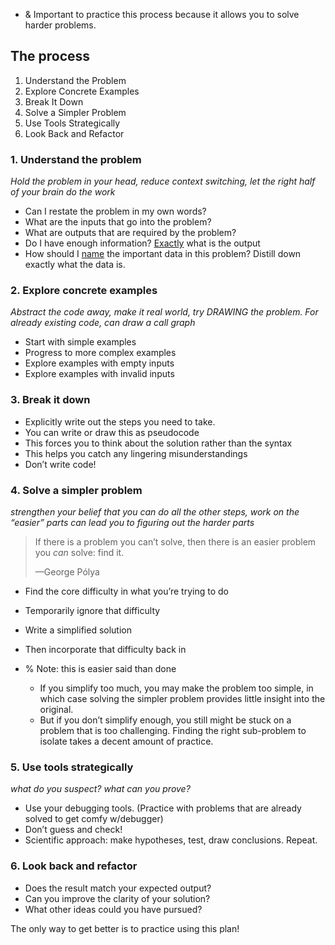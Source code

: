 - & Important to practice this process because it allows you to solve harder problems.

## The process
1.  Understand the Problem
2.  Explore Concrete Examples
3.  Break It Down
4.  Solve a Simpler Problem
5.  Use Tools Strategically
6.  Look Back and Refactor

### 1. Understand the problem
*Hold the problem in your head, reduce context switching, let the right half of your brain do the work*
-   Can I restate the problem in my own words?  
-   What are the inputs that go into the problem?
-   What are outputs that are required by the problem?
-   Do I have enough information?  <u>Exactly</u> what is the output
-   How should I <u>name</u> the important data in this problem?  Distill down exactly what the data is.

### 2. Explore concrete examples
*Abstract the code away, make it real world, try DRAWING the problem. For already existing code, can draw a call graph*
-   Start with simple examples
-   Progress to more complex examples
-   Explore examples with empty inputs
-   Explore examples with invalid inputs

### 3. Break it down

-   Explicitly write out the steps you need to take.
-   You can write or draw this as pseudocode
-   This forces you to think about the solution rather than the syntax
-   This helps you catch any lingering misunderstandings
-   Don’t write code!

### 4. Solve a simpler problem
*strengthen your belief that you can do all the other steps, work on the “easier” parts can lead you to figuring out the harder parts*

> If there is a problem you can’t solve, then there is an easier problem you _can_ solve: find it.
> 
> —George Pólya

-   Find the core difficulty in what you’re trying to do
-   Temporarily ignore that difficulty
-   Write a simplified solution
-   Then incorporate that difficulty back in

- % Note: this is easier said than done
	- If you simplify too much, you may make the problem too simple, in which case solving the simpler problem provides little insight into the original.
	- But if you don’t simplify enough, you still might be stuck on a problem that is too challenging. Finding the right sub-problem to isolate takes a decent amount of practice.

### 5. Use tools strategically
*what do you suspect? what can you prove?*
-   Use your debugging tools. (Practice with problems that are already solved to get comfy w/debugger)
-   Don’t guess and check!
-   Scientific approach: make hypotheses, test, draw conclusions. Repeat.

### 6. Look back and refactor

-   Does the result match your expected output?
-   Can you improve the clarity of your solution?
-   What other ideas could you have pursued?

The only way to get better is to practice using this plan!

